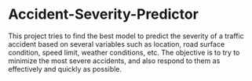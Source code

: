 # Accident-Severity-Predictor
This project tries to find the best model to predict the severity of a traffic accident based on several variables such as location, road surface condition, speed limit, weather conditions, etc. The objective is to try to minimize the most severe accidents, and also respond to them as effectively and quickly as possible.
